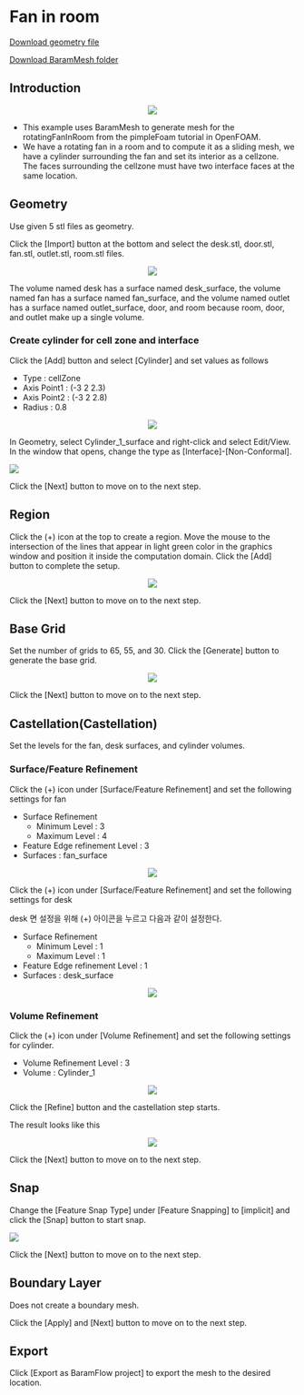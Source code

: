 # Fan in room

[Download geometry file](https://drive.google.com/file/d/1Om4XvnHL5X1ck6v6JQ2PWTik_nZRK0Jv/view?usp=sharing) 

[Download BaramMesh folder](https://drive.google.com/file/d/1nEadrr6ku_lxiWWS5YHk4JTqxrjHjkuZ/view?usp=sharing)

## Introduction 

<p style="text-align: center">
    <img src="https://github.com/nextfoam/baram-pages/raw/main/screenshots/room/room-intro.png" ><br>
</p>

* This example uses BaramMesh to generate mesh for the rotatingFanInRoom from the pimpleFoam tutorial in OpenFOAM.
* We have a rotating fan in a room and to compute it as a sliding mesh, we have a cylinder surrounding the fan and set its interior as a cellzone. The faces surrounding the cellzone must have two interface faces at the same location.

## Geometry

Use given 5 stl files as geometry.

Click the [Import] button at the bottom and select the desk.stl, door.stl, fan.stl, outlet.stl, room.stl files. 

<p align='center'>
    <img src="https://github.com/nextfoam/baram-pages/raw/main/screenshots/mesh/room/fanInRoom-importSTL.png"  >
    <br> 
</p>

The volume named desk has a surface named desk\_surface, the volume named fan has a surface named fan\_surface, and the volume named outlet has a surface named outlet\_surface, door, and room because room, door, and outlet make up a single volume.

### Create cylinder for cell zone and interface

Click the [Add] button and select [Cylinder] and set values as follows

+ Type : cellZone
+ Axis Point1 : (-3 2 2.3)
+ Axis Point2 : (-3 2 2.8)
+ Radius : 0.8

<p align='center'>
    <img src="https://github.com/nextfoam/baram-pages/raw/main/screenshots/mesh/room/fanInRoom-cylinder.png"  >
    <br> 
</p>

In Geometry, select Cylinder\_1\_surface and right-click and select Edit/View. In the window that opens, change the type as [Interface]-[Non-Conformal]. 


[![](https://github.com/nextfoam/baram-pages/raw/main/screenshots/mesh/room/fanInRoom-geom.png)](https://github.com/nextfoam/baram-pages/raw/main/screenshots/mesh/room/fanInRoom-geom.png)

Click the [Next] button to move on to the next step.

<!-------------------------------------------------------------------------------------------------->
## Region

Click the (+) icon at the top to create a region. Move the mouse to the intersection of the lines that appear in light green color in the graphics window and position it inside the computation domain. Click the [Add] button to complete the setup.

<p align='center'>
    <img src="https://github.com/nextfoam/baram-pages/raw/main/screenshots/mesh/room/fanInRoom-region.png">
    <br> 
</p>

Click the [Next] button to move on to the next step.

<!-------------------------------------------------------------------------------------------------->
## Base Grid

Set the number of grids to 65, 55, and 30. Click the [Generate] button to generate the base grid.

<p align='center'>
    <img src="https://github.com/nextfoam/baram-pages/raw/main/screenshots/mesh/room/fanInRoom-baseGrid.png"  >
    <br> 
</p>

Click the [Next] button to move on to the next step.

<!-------------------------------------------------------------------------------------------------->
## Castellation(Castellation)

Set the levels for the fan, desk surfaces, and cylinder volumes.

### Surface/Feature Refinement

Click the (+) icon under [Surface/Feature Refinement] and set the following settings for fan

+ Surface Refinement
    + Minimum Level : 3
    + Maximum Level : 4
+ Feature Edge refinement Level : 3
+ Surfaces : fan\_surface

<p align='center'>
    <img src="https://github.com/nextfoam/baram-pages/raw/main/screenshots/mesh/room/fanInRoom-ami.png" >
    <br> 
</p>

Click the (+) icon under [Surface/Feature Refinement] and set the following settings for desk

desk 면 설정을 위해 (+) 아이콘을 누르고 다음과 같이 설정한다.

+ Surface Refinement
    + Minimum Level : 1
    + Maximum Level : 1
+ Feature Edge refinement Level : 1
+ Surfaces : desk\_surface

<p align='center'>
    <img src="https://github.com/nextfoam/baram-pages/raw/main/screenshots/mesh/room/fanInRoom-desk.png" >
    <br> 
</p>

### Volume Refinement

Click the (+) icon under [Volume Refinement] and set the following settings for cylinder. 

+ Volume Refinement Level : 3
+ Volume : Cylinder\_1
  
<p align='center'>
    <img src="https://github.com/nextfoam/baram-pages/raw/main/screenshots/mesh/room/fanInRoom-amiVol.png">
    <br> 
</p>

Click the [Refine] button and the castellation step starts. 

The result looks like this

<p align='center'>
    <img src="https://github.com/nextfoam/baram-pages/raw/main/screenshots/mesh/room/fanInRoom-refine.png">
    <br> 
</p>


Click the [Next] button to move on to the next step.

<!-------------------------------------------------------------------------------------------------->
## Snap

Change the [Feature Snap Type] under [Feature Snapping] to [implicit] and click the [Snap] button to start snap.

[![](https://github.com/nextfoam/baram-pages/raw/main/screenshots/mesh/room/fanInRoom-snap.png)](https://github.com/nextfoam/baram-pages/raw/main/screenshots/mesh/room/fanInRoom-snap.png)

Click the [Next] button to move on to the next step.

<!-------------------------------------------------------------------------------------------------->
## Boundary Layer

Does not create a boundary mesh. 

Click the [Apply] and [Next] button to move on to the next step.
<!-------------------------------------------------------------------------------------------------->
## Export

Click [Export as BaramFlow project] to export the mesh to the desired location. 

